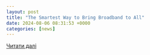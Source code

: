 ```yaml
---
layout: post
title: "The Smartest Way to Bring Broadband to All"
date: 2024-08-06 08:31:53 +0000
categories: [news]
---
```


[Читати далі](https://www.governing.com/infrastructure/the-smartest-way-to-bring-broadband-to-all)
